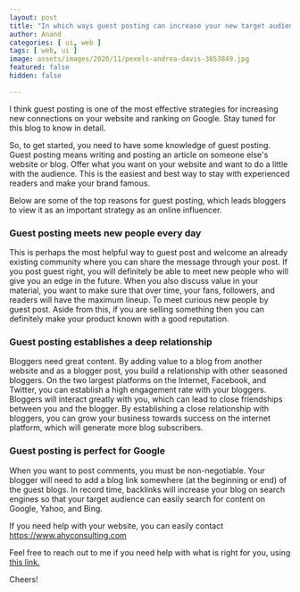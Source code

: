 ```yaml
---
layout: post
title: "In which ways guest posting can increase your new target audiences?"
author: Anand
categories: [ ui, web ]
tags: [ web, ui ]
image: assets/images/2020/11/pexels-andrea-davis-3653849.jpg
featured: false
hidden: false

---
```



I think guest posting is one of the most effective strategies for increasing new connections on your website and ranking on Google.  Stay tuned for this blog to know in detail.

So, to get started, you need to have some knowledge of guest posting.  Guest posting means writing and posting an article on someone else's website or blog.  Offer what you want on your website and want to do a little with the audience.  This is the easiest and best way to stay with experienced readers and make your brand famous. 

Below are some of the top reasons for guest posting, which leads bloggers to view it as an important strategy as an online influencer.

### Guest posting meets new people every day

This is perhaps the most helpful way to guest post and welcome an already existing community where you can share the message through your post.  If you post guest right, you will definitely be able to meet new people who will give you an edge in the future.  When you also discuss value in your material, you want to make sure that over time, your fans, followers, and readers will have the maximum lineup. To meet curious new people by guest post.  Aside from this, if you are selling something then you can definitely make your product known with a good reputation.

### Guest posting establishes a deep relationship

Bloggers need great content.  By adding value to a blog from another website and as a blogger post, you build a relationship with other seasoned bloggers.  On the two largest platforms on the Internet, Facebook, and Twitter, you can establish a high engagement rate with your bloggers.  Bloggers will interact greatly with you, which can lead to close friendships between you and the blogger.  By establishing a close relationship with bloggers, you can grow your business towards success on the internet platform, which will generate more blog subscribers.

### Guest posting is perfect for Google

When you want to post comments, you must be non-negotiable.  Your blogger will need to add a blog link somewhere (at the beginning or end) of the guest blogs.  In record time, backlinks will increase your blog on search engines so that your target audience can easily search for content on Google, Yahoo, and Bing. 

If you need help with your website, you can easily contact https://www.ahyconsulting.com



Feel free to reach out to me if you need help with what is right for you, using <a href="https://www.calendly.com/ahyconsulting/book" target="\_blank">this link.</a>

Cheers!





